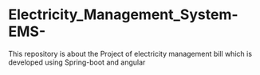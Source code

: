# Electricity_Management_System-EMS-
This repository is about the Project of electricity management bill which is developed using Spring-boot and angular
